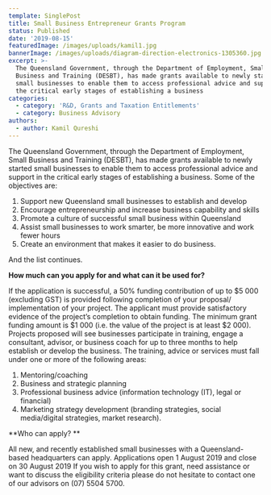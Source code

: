 ```yaml
---
template: SinglePost
title: Small Business Entrepreneur Grants Program
status: Published
date: '2019-08-15'
featuredImage: /images/uploads/kamil1.jpg
bannerImage: /images/uploads/diagram-direction-electronics-1305360.jpg
excerpt: >-
  The Queensland Government, through the Department of Employment, Small
  Business and Training (DESBT), has made grants available to newly started
  small businesses to enable them to access professional advice and support in
  the critical early stages of establishing a business
categories:
  - category: 'R&D, Grants and Taxation Entitlements'
  - category: Business Advisory
authors:
  - author: Kamil Qureshi
---
```

The Queensland Government, through the Department of Employment, Small Business and Training (DESBT), has made grants available to newly started small businesses to enable them to access professional advice and support in the critical early stages of establishing a business. Some of the objectives are:

1. Support new Queensland small businesses to establish and develop
2. Encourage entrepreneurship and increase business capability and skills
3. Promote a culture of successful small business within Queensland
4. Assist small businesses to work smarter, be more innovative and work fewer hours
5. Create an environment that makes it easier to do business.


And the list continues. 

**How much can you apply for and what can it be used for?**

If the application is successful, a 50% funding contribution of up to $5 000 (excluding GST) is provided following completion of your proposal/ implementation of your project. The applicant must provide satisfactory evidence of the project’s completion to obtain funding. The minimum grant funding amount is $1 000 (i.e. the value of the project is at least $2 000).
Projects proposed will see businesses participate in training, engage a consultant, advisor, or business coach for up to three months to help establish or develop the business. The training, advice or services must fall under one or more of the following areas: 

1. Mentoring/coaching 
2. Business and strategic planning 
3. Professional business advice (information technology (IT), legal or financial)
4. Marketing strategy development (branding strategies, social media/digital strategies, market research).


**Who can apply? **


All new, and recently established small businesses with a Queensland-based headquarters can apply. Applications open 1 August 2019 and close on 30 August 2019
If you wish to apply for this grant, need assistance or want to discuss the eligibility criteria please do not hesitate to contact one of our advisors on (07) 5504 5700.
